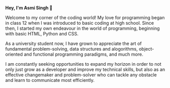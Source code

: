 **Hey, I'm Asmi Singh 👋**

Welcome to my corner of the coding world!
My love for programming began in class 12 when I was introduced to basic coding at high school.
Since then, I started my own endeavour in the world of programming, beginning with basic HTML, Python and CSS.

As a university student now, I have grown to appreciate the art of fundamental problem-solving, data structures and alogorithms, object-oriented and functional programming paradigms, and much more.

I am constantly seeking opportunities to expand my horizon in order to not only just grow as a developer and improve my technical skills, but also as an effective changemaker and problem-solver who can tackle any obstacle and learn to communicate most efficiently.
